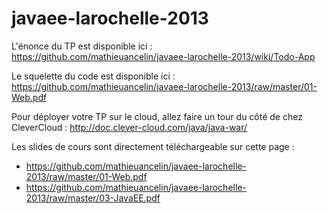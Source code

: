 javaee-larochelle-2013
======================

L'énonce du TP est disponible ici : https://github.com/mathieuancelin/javaee-larochelle-2013/wiki/Todo-App

Le squelette du code est disponible ici : https://github.com/mathieuancelin/javaee-larochelle-2013/raw/master/01-Web.pdf

Pour déployer votre TP sur le cloud, allez faire un tour du côté de chez CleverCloud : http://doc.clever-cloud.com/java/java-war/

Les slides de cours sont directement téléchargeable sur cette page :

* https://github.com/mathieuancelin/javaee-larochelle-2013/raw/master/01-Web.pdf
* https://github.com/mathieuancelin/javaee-larochelle-2013/raw/master/03-JavaEE.pdf
